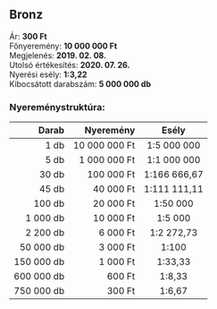 ## Bronz

Ár: **300 Ft**<br/>
Főnyeremény: **10 000 000 Ft**<br/>
Megjelenés: **2019. 02. 08.**<br/>
Utolsó értékesítés: **2020. 07. 26.**<br/>
Nyerési esély: **1:3,22**<br/>
Kibocsátott darabszám: **5 000 000 db**<br/>

### Nyereménystruktúra:
Darab|Nyeremény|Esély
---:|---:|:---:
1 db|10 000 000 Ft|1:5 000 000
5 db|1 000 000 Ft|1:1 000 000
30 db|100 000 Ft|1:166 666,67
45 db|40 000 Ft|1:111 111,11
100 db|20 000 Ft|1:50 000
1 000 db|10 000 Ft|1:5 000
2 200 db|6 000 Ft|1:2 272,73
50 000 db|3 000 Ft|1:100
150 000 db|1 000 Ft|1:33,33
600 000 db|600 Ft|1:8,33
750 000 db|300 Ft|1:6,67
